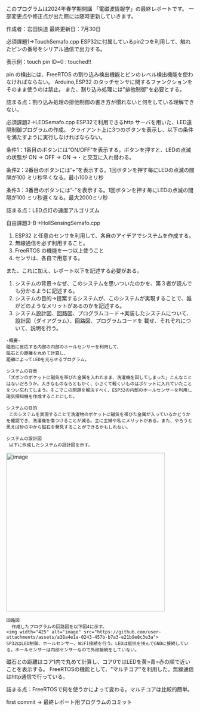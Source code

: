 このプログラムは2024年春学期開講 「電磁波情報学」の最終レポートです。
一部変更点や修正点が出た際には随時更新していきます。

作成者：岩田快道
最終更新日：7月30日


必須課題1->TouchSemafo.cpp
  ESP32に付属しているpin2つを利用して、触れたピンの番号をシリアル通信で出力する。

  表示例：touch pin ID=0 : touched!!

  pin の検出には、FreeRTOS の割り込み検出機能とピンのレベル検出機能を使わなければならない。
  Arduino,ESP32 のタッチセンサに関するファンクションをそのまま使うのは禁止。
  また、割り込み処理には"排他制御"を必要とする。

  詰まる点：割り込み処理の排他制御の書き方が慣れないと何をしている理解できない。

必須課題2->LEDSemafo.cpp
  ESP32で利用できるhttp サーバを用いた、LED遠隔制御プログラムの作成。
  クライアント上に3つのボタンを表示し、以下の条件を満たすように実行しなければならない。

  条件1：1番目のボタンには”ON/OFF”を表示する。ボタンを押すと、LEDの点滅の状態が
        ON → OFF → ON →・と交互に入れ替わる。

  条件2：2番目のボタンには”+”を表示する。1回ボタンを押す毎にLEDの点滅の間隔が100
        ミリ秒早くなる。最小100ミリ秒

  条件3：3番目のボタンには”-”を表示する。1回ボタンを押す毎にLEDの点滅の間隔が100
        ミリ秒遅くなる。最大2000ミリ秒

  詰まる点：LED点灯の速度アルゴリズム

自由課題3-B->HollSensingSemafo.cpp
  1. ESP32 と任意のセンサを利用して、各自のアイデアでシステムを作成する。
  2. 無線通信を必ず利用すること。
  3. FreeRTOS の機能を一つ以上使うこと
  4. センサは、各自で用意する。

  また、これに加え、レポート以下を記述する必要がある。
  1. システムの背景->なぜ、このシステムを思いついたのかを、第３者が読んでも分かるように記述する。
  2. システムの目的->提案するシステムが、このシステムが実現することで、誰がどのようなメリットがあるのかを記述する。
  3. システム設計図、回路図、プログラムコード->実装したシステムについて、設計図（ダイアグラム）、回路図、プログラムコードを
     載せ、それぞれについて、説明を行う。

    -概要-
    磁石に反応する内部の内部のホールセンサーを利用して、
    磁石との距離を丸めて計算し、
    距離によってLEDを光らせるプログラム。

    システムの背景
    「ズボンのポケットに磁気を帯びた金属を入れたまま、洗濯機を回してしまった」こんなことはないだろうか。大きなものならともかく、小さくて軽くいものはポケットに入れていたことをつい忘れてしまう。そこでこの問題を解決すべく、ESP32の内部のホールセンサーを利用し磁気探知機を作成することにした。
    
    システムの目的
     このシステムを実現することで洗濯物のポケットに磁気を帯びた金属が入っているかどうかを確認でき、洗濯機を傷つけることが減る。主に主婦や私にメリットがある。また、やろうと思えば砂の中から磁石を発見することができるかもしれない。

    システムの設計図
     以下に作成したシステムの設計図を示す。
   <img width="425" alt="image" src="https://github.com/user-attachments/assets/8b32d953-a1f0-41f9-b351-4e425c806d30">

    回路図
      作成したプログラムの回路図を以下図4に示す。
    <img width="425" alt="image" src="https://github.com/user-attachments/assets/a38a4e1a-0243-457b-b7a3-e21b9e8c3e3a">
    SP32はLED制御、ホールセンサー、WiFi接続を行う。LEDは抵抗を挟んでGNDに接続している。ホールセンサーは内部センサーなので外部接続をしていない。

   磁石との距離はコア1内で丸めて計算し、コア0ではLEDを黄>青>赤の順で近いことを表示する。
   FreeRTOSの機能として、"マルチコア"を利用した。無線通信はhttp通信で行っている。

   詰まる点：FreeRTOSで何を使うかによって変わる。マルチコアは比較的簡単。

first commit -> 最終レポート用プログラムのコミット
